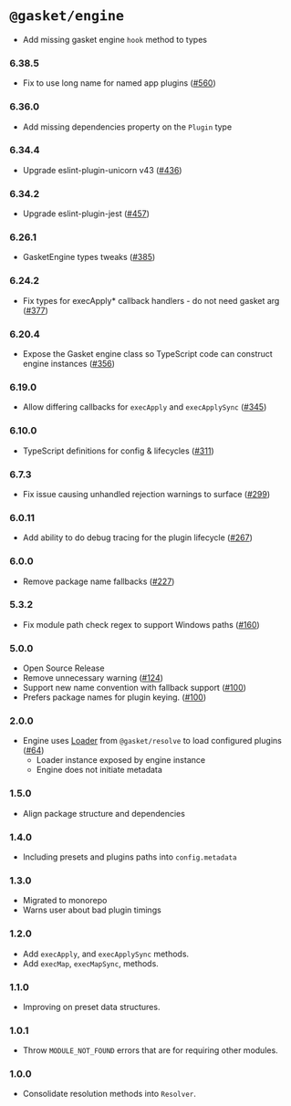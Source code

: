 # `@gasket/engine`

- Add missing gasket engine `hook` method to types

### 6.38.5

- Fix to use long name for named app plugins ([#560])

### 6.36.0

- Add missing dependencies property on the `Plugin` type

### 6.34.4

- Upgrade eslint-plugin-unicorn v43 ([#436])

### 6.34.2

- Upgrade eslint-plugin-jest ([#457])

### 6.26.1

- GasketEngine types tweaks ([#385])

### 6.24.2

- Fix types for execApply* callback handlers - do not need gasket arg ([#377])

### 6.20.4

- Expose the Gasket engine class so TypeScript code can construct engine instances ([#356])

### 6.19.0

- Allow differing callbacks for `execApply` and `execApplySync` ([#345])

### 6.10.0

- TypeScript definitions for config & lifecycles ([#311])

### 6.7.3

- Fix issue causing unhandled rejection warnings to surface ([#299])

### 6.0.11

- Add ability to do debug tracing for the plugin lifecycle ([#267])

### 6.0.0

- Remove package name fallbacks ([#227])

### 5.3.2

- Fix module path check regex to support Windows paths ([#160])

### 5.0.0

- Open Source Release
- Remove unnecessary warning ([#124])
- Support new name convention with fallback support ([#100])
- Prefers package names for plugin keying. ([#100])

### 2.0.0

- Engine uses [Loader] from `@gasket/resolve` to load configured plugins ([#64])
  - Loader instance exposed by engine instance
  - Engine does not initiate metadata

### 1.5.0

- Align package structure and dependencies

### 1.4.0

- Including presets and plugins paths into `config.metadata`

### 1.3.0

- Migrated to monorepo
- Warns user about bad plugin timings

### 1.2.0

- Add `execApply`, and `execApplySync` methods.
- Add `execMap`, `execMapSync`, methods.

### 1.1.0

- Improving on preset data structures.

### 1.0.1

- Throw `MODULE_NOT_FOUND` errors that are for requiring other modules.

### 1.0.0

- Consolidate resolution methods into `Resolver`.

[#64]: https://github.com/godaddy/gasket/pull/64
[#100]: https://github.com/godaddy/gasket/pull/100
[#124]: https://github.com/godaddy/gasket/pull/124
[#160]: https://github.com/godaddy/gasket/pull/160
[#227]: https://github.com/godaddy/gasket/pull/227
[#267]: https://github.com/godaddy/gasket/pull/267
[#299]: https://github.com/godaddy/gasket/pull/299
[#311]: https://github.com/godaddy/gasket/pull/311
[#345]: https://github.com/godaddy/gasket/pull/345
[#356]: https://github.com/godaddy/gasket/pull/356
[#377]: https://github.com/godaddy/gasket/pull/377
[#385]: https://github.com/godaddy/gasket/pull/385
[#436]: https://github.com/godaddy/gasket/pull/436
[#457]: https://github.com/godaddy/gasket/pull/457
[#560]: https://github.com/godaddy/gasket/pull/560

[Loader]:/packages/gasket-resolve/docs/api.md#loader
